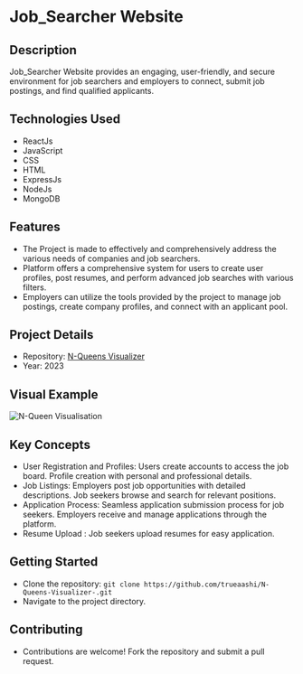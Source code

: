 # Job_Searcher Website

## Description

Job_Searcher Website provides an engaging, user-friendly, and secure environment for job searchers and employers to connect, submit job postings, and find qualified applicants.


## Technologies Used

- ReactJs
- JavaScript
- CSS
- HTML
- ExpressJs
- NodeJs
- MongoDB


## Features

- The Project is made to effectively and comprehensively address the various needs of companies and job searchers.
- Platform offers a comprehensive system for users to create user profiles, post resumes, and perform advanced job searches with various filters.
- Employers can utilize the tools provided by the project to manage job postings, create company profiles, and connect with an applicant pool.


## Project Details

- Repository: [N-Queens Visualizer](https://github.com/trueaashi/N-Queens-Visualizer-.git)
- Year: 2023

## Visual Example

![N-Queen Visualisation](N-Queens.gif)

## Key Concepts

- User Registration and Profiles:
    Users create accounts to access the job board.
    Profile creation with personal and professional details.
- Job Listings:
    Employers post job opportunities with detailed descriptions.
    Job seekers browse and search for relevant positions.
- Application Process:
    Seamless application submission process for job seekers.
    Employers receive and manage applications through the platform.
- Resume Upload :
    Job seekers upload resumes for easy application.


## Getting Started

- Clone the repository: `git clone https://github.com/trueaashi/N-Queens-Visualizer-.git`
- Navigate to the project directory.

## Contributing

- Contributions are welcome! Fork the repository and submit a pull request.

